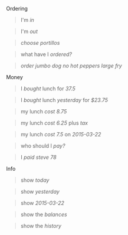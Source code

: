 Ordering
>I'm *in*

>I'm *out*

>*choose* _portillos_

> what have I *ordered?*

>*order* _jumbo dog_
>_no hot peppers_
>_large fry_

Money
>I *bought* lunch for _37.5_

>I *bought* lunch _yesterday_ for _$23.75_

>my lunch *cost* _8.75_

>my lunch *cost* _6.25_ plus *tax*

>my lunch *cost* _7.5_ on _2015-03-22_

>who should I *pay?*

>I *paid* _steve_  _78_

Info
>show *today*

>show *yesterday*

>show *2015-03-22*

>show the *balances*

>show the *history*
